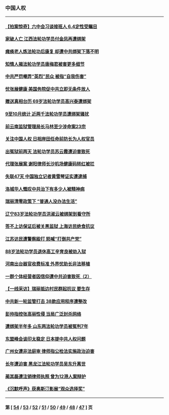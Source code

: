 ### 中国人权
---
#### [【拍案惊奇】六中会习谈接班人 6.4定性受瞩目](../../pages/ncid278/n13367509.md) 
#### [家破人亡 江西法轮功学员付金凤再遭绑架](../../pages/ncid278/n13364762.md) 
#### [瘫痪老人炼法轮功后康复 却遭中共绑架下落不明](../../pages/ncid278/n13365406.md) 
#### [知情人揭法轮功学员唐梅君被害更多细节](../../pages/ncid278/n13362725.md) 
#### [中共严罚嘲弄“英烈”民众 被指“自我伤害”](../../pages/ncid278/n13363684.md) 
#### [忧张展健康 美国务院促中共立即无条件放人](../../pages/ncid278/n13363080.md) 
#### [赠送真相台历 69岁法轮功学员高兴泰遭绑架](../../pages/ncid278/n13359869.md) 
#### [9至10月统计 近两千法轮功学员遭绑架骚扰](../../pages/ncid278/n13361681.md) 
#### [前云南监狱管理局长马林至少涉命案23宗](../../pages/ncid278/n13353866.md) 
#### [关注中国人权 日相岸田任命前防长为人权官员](../../pages/ncid278/n13361113.md) 
#### [出冤狱前两天 法轮功学员苏云霞遭迫害致死](../../pages/ncid278/n13359313.md) 
#### [代理张展案 谢阳律师长沙机场健康码转红被拦](../../pages/ncid278/n13358444.md) 
#### [失联47天 中国独立记者黄雪琴证实遭逮捕](../../pages/ncid278/n13357488.md) 
#### [洛城华人慨叹中共治下有多少人被精神病](../../pages/ncid278/n13356929.md) 
#### [瑞丽清零政策下 “普通人没办法生活”](../../pages/ncid278/n13356581.md) 
#### [辽宁83岁法轮功学员洪淑云被绑架到看守所](../../pages/ncid278/n13355933.md) 
#### [签不上访保证后被关黑监狱 上海访民绝食抗议](../../pages/ncid278/n13356090.md) 
#### [江苏访民遭警察殴打 怒喊“打倒共产党”](../../pages/ncid278/n13354618.md) 
#### [88岁法轮功学员退休高工辛育良被劫入狱](../../pages/ncid278/n13352894.md) 
#### [河南出台器官收费标准 外界忧助长非法移植](../../pages/ncid278/n13351920.md) 
#### [一群个体经营者因信仰遭中共迫害致死（2）](../../pages/ncid278/n13351281.md) 
#### [【一线采访】瑞丽抵边村民群起抗议 要生存](../../pages/ncid278/n13350899.md) 
#### [中共新一轮监管打击 38款应用程序遭整改](../../pages/ncid278/n13350772.md) 
#### [彭帅指控张高丽性侵 当局广泛封杀网络](../../pages/ncid278/n13350975.md) 
#### [遭绑架半年多 山东两法轮功学员被冤判7年](../../pages/ncid278/n13348475.md) 
#### [东盟峰会谈印太稳定 日本提中共人权问题](../../pages/ncid278/n13346455.md) 
#### [广州女遭非法庭审 律师指公检法实施政治迫害](../../pages/ncid278/n13348584.md) 
#### [长年遭迫害 黑龙江法轮功学员吴东升离世](../../pages/ncid278/n13347817.md) 
#### [蔺其磊遭注销律师执照 曾为12港人案辩护](../../pages/ncid278/n13347383.md) 
#### [《沉默呼声》获奥斯汀影展“观众选择奖”](../../pages/ncid278/n13346290.md) 

---
#### 第 [ [54](./54.md) / [53](./53.md) / [52](./52.md) / [51](./51.md) / [50](./50.md) / [49](./49.md) / [48](./48.md) / [47](./47.md) ] 页
